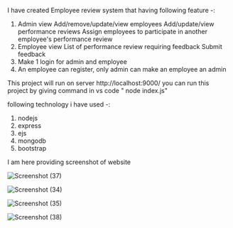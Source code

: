 I have created Employee review system that having following feature -:

1. Admin view
      Add/remove/update/view employees
      Add/update/view performance reviews
      Assign employees to participate in another employee's performance review
2. Employee view
      List of performance review requiring feedback
       Submit feedback
3. Make 1 login for admin and employee
4. An employee can register, only admin can make an employee an admin


 This project will run on server http://localhost:9000/
 you can run this project by giving command in vs code " node index.js"

 following technology i have used -:
 1. nodejs
 2. express
 3. ejs
 4. mongodb
 5. bootstrap

I am here providing screenshot of website 





![Screenshot (37)](https://github.com/user-attachments/assets/7a5ff334-7862-4326-9884-eb571d1c3479)


![Screenshot (34)](https://github.com/user-attachments/assets/70d53a62-fc2e-4283-824d-0a0aa638e9f6)




![Screenshot (35)](https://github.com/user-attachments/assets/a0954e39-19d2-48c0-a208-c16c83b53fb8)




![Screenshot (38)](https://github.com/user-attachments/assets/b06c8e6f-a918-43c0-a68f-940e6023c5d1)





   
